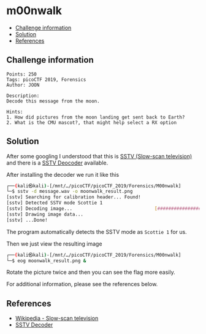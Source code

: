 # m00nwalk

- [Challenge information](#challenge-information)
- [Solution](#solution)
- [References](#references)

## Challenge information
```
Points: 250
Tags: picoCTF 2019, Forensics
Author: JOON
 
Description:
Decode this message from the moon.

Hints:
1. How did pictures from the moon landing get sent back to Earth?
2. What is the CMU mascot?, that might help select a RX option
```

## Solution

After some googling I understood that this is [SSTV (Slow-scan television)](https://en.wikipedia.org/wiki/Slow-scan_television) and there is a [SSTV Deocoder](https://github.com/colaclanth/sstv) available.

After installing the decoder we run it like this
```bash
┌──(kali㉿kali)-[/mnt/…/picoCTF/picoCTF_2019/Forensics/M00nwalk]
└─$ sstv -d message.wav -o moonwalk_result.png
[sstv] Searching for calibration header... Found!    
[sstv] Detected SSTV mode Scottie 1
[sstv] Decoding image...                              [####################################################################################################] 100%
[sstv] Drawing image data...
[sstv] ...Done!
```

The program automatically detects the SSTV mode as `Scottie 1` for us.

Then we just view the resulting image
```bash
┌──(kali㉿kali)-[/mnt/…/picoCTF/picoCTF_2019/Forensics/M00nwalk]
└─$ eog moonwalk_result.png &
```

Rotate the picture twice and then you can see the flag more easily.

For additional information, please see the references below.

## References

- [Wikipedia - Slow-scan television](https://en.wikipedia.org/wiki/Slow-scan_television)
- [SSTV Decoder](https://github.com/colaclanth/sstv)
